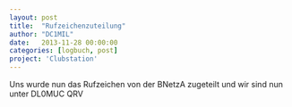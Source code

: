 ```yaml
---
layout: post
title:  "Rufzeichenzuteilung"
author: "DC1MIL"
date:   2013-11-28 00:00:00
categories: [logbuch, post]
project: 'Clubstation'
---
```


Uns wurde nun das Rufzeichen von der BNetzA zugeteilt und wir sind nun unter DL0MUC QRV